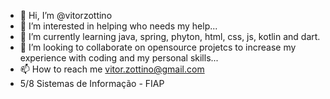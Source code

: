 - 👋 Hi, I’m @vitorzottino 
- 👀 I’m interested in helping who needs my help...
- 🌱 I’m currently learning java, spring, phyton, html, css, js, kotlin and dart.
- 💞️ I’m looking to collaborate on opensource projetcs to increase my experience with coding and my personal skills...
- 📫 How to reach me vitor.zottino@gmail.com
- 5/8 Sistemas de Informação - FIAP

<!---
vitorzottino/vitorzottino is a ✨ special ✨ repository because its `README.md` (this file) appears on your GitHub profile.
You can click the Preview link to take a look at your changes.
--->
